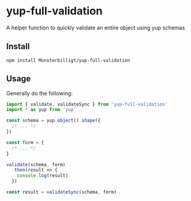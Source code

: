 # yup-full-validation
A helper function to quickly validate an entire object using yup schemas

## Install

`npm install Monsterbilligt/yup-full-validation`

## Usage

Generally do the following:

```js
import { validate, validateSync } from 'yup-full-validation'
import * as yup from 'yup'

const schema = yup.object().shape({
  /* ... */
})

const form = {
  /* ... */
}

validate(schema, form)
  .then(result => {
    console.log(result)
  })

const result = validateSync(schema, form)

```
